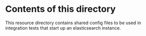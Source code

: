 # Contents of this directory
This resource directory contains shared config files to be used in integration tests that
start up an elasticsearch instance.
